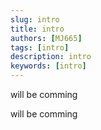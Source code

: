 ```yaml
---
slug: intro
title: intro
authors: [MJ665]
tags: [intro]
description: intro
keywords: [intro]
---
```


will be comming



<!-- truncate -->

will be comming
